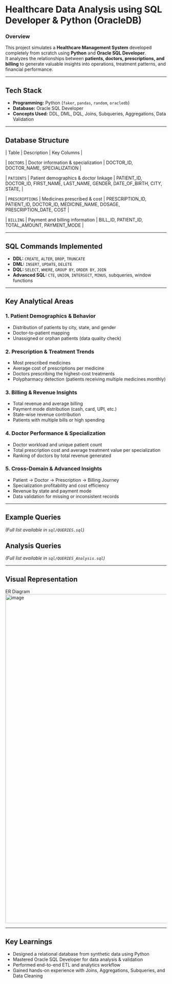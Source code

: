 # Healthcare Data Analysis using SQL Developer & Python (OracleDB)

### Overview
This project simulates a **Healthcare Management System** developed completely from scratch using **Python** and **Oracle SQL Developer**.  
It analyzes the relationships between **patients, doctors, prescriptions, and billing** to generate valuable insights into operations, treatment patterns, and financial performance.

---

## Tech Stack
- **Programming:** Python (`faker`, `pandas`, `random`, `oracledb`)
- **Database:** Oracle SQL Developer
- **Concepts Used:** DDL, DML, DQL, Joins, Subqueries, Aggregations, Data Validation

---

## Database Structure

| Table | Description | Key Columns |

| `DOCTORS` | Doctor information & specialization | DOCTOR_ID, DOCTOR_NAME, SPECIALIZATION |

| `PATIENTS` | Patient demographics & doctor linkage | PATIENT_ID, DOCTOR_ID, FIRST_NAME, LAST_NAME, GENDER, DATE_OF_BIRTH, CITY, STATE, |

| `PRESCRIPTIONS` | Medicines prescribed & cost | PRESCRIPTION_ID, PATIENT_ID, DOCTOR_ID, MEDICINE_NAME, DOSAGE, PRESCRIPTION_DATE, COST |

| `BILLING` | Payment and billing information | BILL_ID, PATIENT_ID, TOTAL_AMOUNT, PAYMENT_MODE |

---

## SQL Commands Implemented
- **DDL:** `CREATE`, `ALTER`, `DROP`, `TRUNCATE`
- **DML:** `INSERT`, `UPDATE`, `DELETE`
- **DQL:** `SELECT`, `WHERE`, `GROUP BY`, `ORDER BY`, `JOIN`
- **Advanced SQL:** `CTE`, `UNION`, `INTERSECT`, `MINUS`, subqueries, window functions

---

## Key Analytical Areas

### 1. Patient Demographics & Behavior
- Distribution of patients by city, state, and gender  
- Doctor-to-patient mapping  
- Unassigned or orphan patients (data quality check)

### 2. Prescription & Treatment Trends
- Most prescribed medicines  
- Average cost of prescriptions per medicine  
- Doctors prescribing the highest-cost treatments  
- Polypharmacy detection (patients receiving multiple medicines monthly)

### 3. Billing & Revenue Insights
- Total revenue and average billing  
- Payment mode distribution (cash, card, UPI, etc.)  
- State-wise revenue contribution  
- Patients with multiple bills or high spending

### 4. Doctor Performance & Specialization
- Doctor workload and unique patient count  
- Total prescription cost and average treatment value per specialization  
- Ranking of doctors by total revenue generated

### 5. Cross-Domain & Advanced Insights
- Patient → Doctor → Prescription → Billing Journey  
- Specialization profitability and cost efficiency  
- Revenue by state and payment mode  
- Data validation for missing or inconsistent records

---

## Example Queries
*(Full list available in `sql/QUERIES.sql`)*

## Analysis Queries
*(Full list available in `sql/QUERIES_Analysis.sql`)*

---

## Visual Representation
ER Diagram
<img width="1024" height="1024" alt="image" src="https://github.com/user-attachments/assets/60abe1a4-ed4d-4b02-b434-bff34a8e5e10" />

---

## Key Learnings
- Designed a relational database from synthetic data using Python
- Mastered Oracle SQL Developer for data analysis & validation
- Performed end-to-end ETL and analytics workflow
- Gained hands-on experience with Joins, Aggregations, Subqueries, and Data Cleaning
